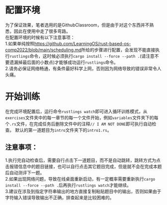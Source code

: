 # 配置环境
为了保证效果，笔者选用的是GithubClassroom，但是由于对这个东西并不熟悉，因此在使用中走了很多弯路。  
在配置环境的时候有以下注意事项：  
1.如果单纯按照<https://github.com/LearningOS/rust-based-os-comp2022/blob/main/scheduling.md>所给的步骤进行配置，会发现不能直接执行```rustlings```命令，这时候必须执行```cargo install --force --path .```(请注意不要遗漏掉最后面的小数点)才能够成功运行```rustlings```命令。  
2.请务必保证网络畅通，有条件最好科学上网，否则因为网络导致的错误非常令人头痛。  


# 开始训练
在完成环境配置后，运行命令```rustlings watch```即可进入循环训练模式，从```exercises```文件夹中的每一章节的每一个文件开始，例如```variables```文件夹下的每个```.rs```文件，在完成任务后删除文件中的注释```// I AM NOT DONE```即可执行自动检查。 默认的第一道题目为```intro```文件夹下的```intro1.rs```。
## 注意事项：
1.执行完自动检查后，需要自行点击下一道题目，而不是自动跳转，跳转方式为点击报错信息中的题目链接，也可以自行点击其它题目完成，但是就不会在完成本题后自动测评下一题。  
2.如果出现网络问题，导致在线桌面重新启动，有一定概率需要重新执行```cargo install --force --path .```后再执行```rustlings watch```才能继续。  
3.建议在涉及到指定字符串输出的地方直接复制粘贴题目中的输出，否则如果由于字符输入错误导致输出不正确，排查起来是比较困难的。  
